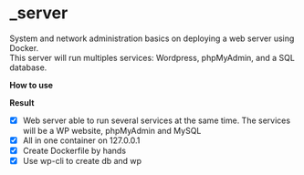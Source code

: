 # _server
System and network administration basics on deploying a web server using Docker.  
This server will run multiples services: Wordpress, phpMyAdmin, and a SQL database.

**How to use**


**Result**
- [x] Web server able to run several services at the same time. The services will be a WP website, phpMyAdmin and MySQL
- [x] All in one container on 127.0.0.1
- [x] Create Dockerfile by hands
- [x] Use wp-cli to create db and wp
